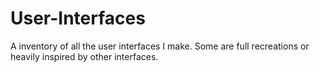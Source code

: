 # User-Interfaces
A inventory of all the user interfaces I make. Some are full recreations or heavily inspired by other interfaces. 
